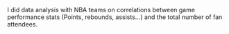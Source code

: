 I did data analysis with NBA teams on correlations between game performance stats (Points, rebounds, assists...) and the total number of fan attendees. 

